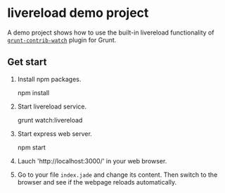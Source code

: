# livereload demo project

A demo project shows how to use the built-in livereload functionality of [`grunt-contrib-watch`](https://github.com/gruntjs/grunt-contrib-watch) plugin for Grunt.

## Get start

1. Install npm packages.

    npm install 

2. Start livereload service.

    grunt watch:livereload

3. Start express web server.

    npm start

4. Lauch 'http://localhost:3000/' in your web browser.
5. Go to your file `index.jade` and change its content. Then switch to the browser and see if the webpage reloads automatically.
